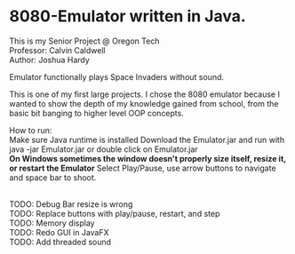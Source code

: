 # 8080-Emulator written in Java.
This is my Senior Project @ Oregon Tech<br>
Professor: Calvin Caldwell<br>
Author: Joshua Hardy<br>

Emulator functionally plays Space Invaders without sound.

This is one of my first large projects. I chose the 8080 emulator because I wanted to show the depth
of my knowledge gained from school, from the basic bit banging to higher level OOP concepts.

How to run:<br>
    Make sure Java runtime is installed
    Download the Emulator.jar and run with java -jar Emulator.jar or double click on Emulator.jar<br>
    <b>On Windows sometimes the window doesn't properly size itself, resize it, or restart the Emulator</b>
    Select Play/Pause, use arrow buttons to navigate and space bar to shoot.
    
<br>TODO: Debug Bar resize is wrong
<br>TODO: Replace buttons with play/pause, restart, and step
<br>TODO: Memory display
<br>TODO: Redo GUI in JavaFX
<br>TODO: Add threaded sound
